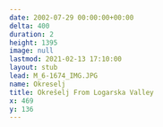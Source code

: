 ```yaml
---
date: 2002-07-29 00:00:00+00:00
delta: 400
duration: 2
height: 1395
image: null
lastmod: 2021-02-13 17:10:00
layout: stub
lead: M_6-1674_IMG.JPG
name: Okreselj
title: Okrešelj From Logarska Valley
x: 469
y: 136
---
```

